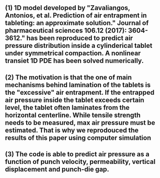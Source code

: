 (1) 1D model developed by "Zavaliangos, Antonios, et al. Prediction of air entrapment in tableting: an approximate solution." Journal of pharmaceutical sciences 106.12 (2017): 3604-3612." has been reproduced
to predict air pressure distribution inside a cylinderical tablet under symmetrical compaction. A nonlinear transiet 1D PDE has been solved numerically.
---
(2) The motivation is that the one of main mechanisms behind lamination of the tablets is the "excessive" air entrapment. If the entrapped air pressure inside the tablet exceeds certain level, the tablet often laminates from the horizontal centerline. While tensile strength needs to be measured, max air pressure must be estimated. That is why we reprodouced the results of this paper using computer simulation
---
(3) The code is able to predict air pressure as a function of punch velocity, permeability, vertical displacement and punch-die gap.
---
